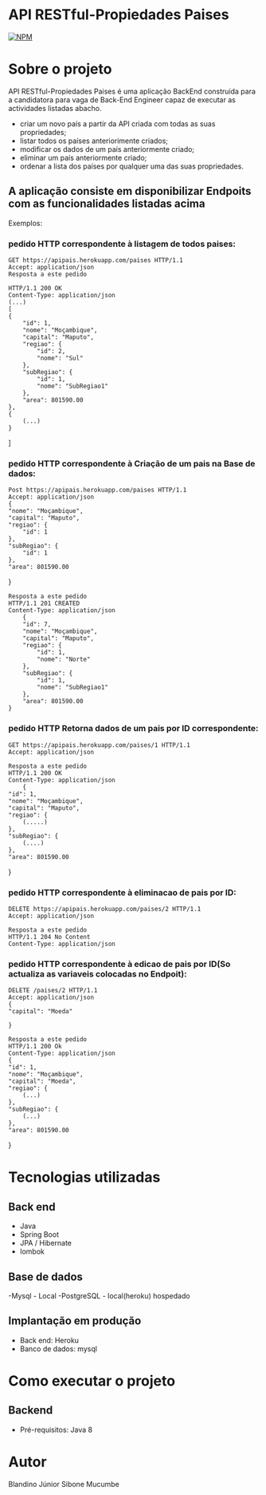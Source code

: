 # API RESTful-Propiedades Paises
[![NPM](https://img.shields.io/npm/l/react)](https://github.com/Mucumbe/RestAPI1/blob/main/LICENSE)

# Sobre o projeto


API RESTful-Propiedades Paises é uma aplicação BackEnd  construída para a candidatora para vaga de Back-End Engineer capaz de executar as actividades listadas abacho.
- criar um novo país a partir da API criada com todas as suas propriedades;
- listar todos os países anteriorimente criados;
- modificar os dados de um país anteriormente criado;
- eliminar um país anteriormente criado;
- ordenar a lista dos países por qualquer uma das suas propriedades.

## A aplicação consiste em disponibilizar  Endpoits com as funcionalidades listadas acima
Exemplos:
### pedido HTTP correspondente à listagem de todos paises:
	GET https://apipais.herokuapp.com/paises HTTP/1.1
	Accept: application/json
	Resposta a este pedido
	
	HTTP/1.1 200 OK
	Content-Type: application/json
	(...)
	[
    {
        "id": 1,
        "nome": "Moçambique",
        "capital": "Maputo",
        "regiao": {
            "id": 2,
            "nome": "Sul"
        },
        "subRegiao": {
            "id": 1,
            "nome": "SubRegiao1"
        },
        "area": 801590.00
    },
    {
    	(...)
    }
]

### pedido HTTP correspondente à Criação de um pais na Base de dados:
	Post https://apipais.herokuapp.com/paises HTTP/1.1
	Accept: application/json
	{
    "nome": "Moçambique",
    "capital": "Maputo",
    "regiao": {
        "id": 1
    },
    "subRegiao": {
        "id": 1
    },
    "area": 801590.00
}
	
	Resposta a este pedido
	HTTP/1.1 201 CREATED
	Content-Type: application/json
		{
	    "id": 7,
	    "nome": "Moçambique",
	    "capital": "Maputo",
	    "regiao": {
	        "id": 1,
	        "nome": "Norte"
	    },
	    "subRegiao": {
	        "id": 1,
	        "nome": "SubRegiao1"
	    },
	    "area": 801590.00
	}
	
### pedido HTTP Retorna dados de um pais por ID correspondente:
	GET https://apipais.herokuapp.com/paises/1 HTTP/1.1
	Accept: application/json
	
	Resposta a este pedido
	HTTP/1.1 200 OK
	Content-Type: application/json
		{
    "id": 1,
    "nome": "Moçambique",
    "capital": "Maputo",
    "regiao": {
        (.....)
    },
    "subRegiao": {
        (....)
    },
    "area": 801590.00
}

### pedido HTTP correspondente à eliminacao de pais por ID:
	DELETE https://apipais.herokuapp.com/paises/2 HTTP/1.1
	Accept: application/json
	
	Resposta a este pedido
	HTTP/1.1 204 No Content
	Content-Type: application/json
	
### pedido HTTP correspondente à edicao de pais por ID(So actualiza as variaveis colocadas no Endpoit):
	DELETE /paises/2 HTTP/1.1
	Accept: application/json
	{
    "capital": "Moeda"
    
	}
	
	Resposta a este pedido
	HTTP/1.1 200 Ok
	Content-Type: application/json
	{
    "id": 1,
    "nome": "Moçambique",
    "capital": "Moeda",
    "regiao": {
        (...)
    },
    "subRegiao": {
        (...)
    },
    "area": 801590.00
}

# Tecnologias utilizadas
## Back end
- Java
- Spring Boot
- JPA / Hibernate
- lombok

## Base de dados
-Mysql - Local
-PostgreSQL - local(heroku) hospedado

## Implantação em produção
- Back end: Heroku
- Banco de dados: mysql

# Como executar o projeto

## Backend
- Pré-requisitos: Java 8


# Autor

Blandino Júnior Sibone Mucumbe



